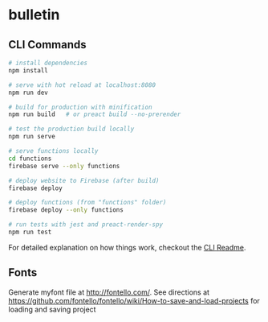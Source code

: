 # bulletin

## CLI Commands

```bash
# install dependencies
npm install

# serve with hot reload at localhost:8080
npm run dev

# build for production with minification
npm run build	# or preact build --no-prerender

# test the production build locally
npm run serve

# serve functions locally
cd functions
firebase serve --only functions

# deploy website to Firebase (after build)
firebase deploy

# deploy functions (from "functions" folder)
firebase deploy --only functions

# run tests with jest and preact-render-spy
npm run test
```

For detailed explanation on how things work, checkout the [CLI Readme](https://github.com/developit/preact-cli/blob/master/README.md).

## Fonts

Generate myfont file at http://fontello.com/. See directions at https://github.com/fontello/fontello/wiki/How-to-save-and-load-projects for loading and saving project
